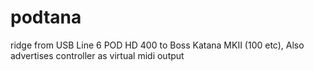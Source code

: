 # podtana
ridge from USB Line 6 POD HD 400 to Boss Katana MKII (100 etc), Also advertises controller as virtual midi output
